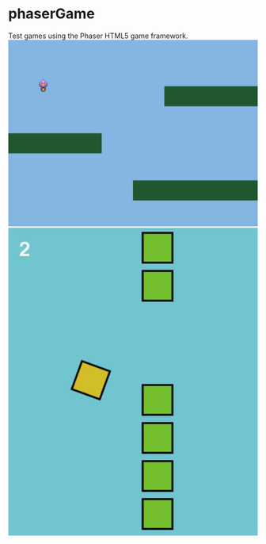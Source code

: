 # phaserGame
Test games using the Phaser HTML5 game framework.
![minimal-example](https://github.com/hchiam/phaserGame/blob/master/Screenshot_minimal-example.png "minimal-example")
![flappyBirdClone](https://github.com/hchiam/phaserGame/blob/master/Screenshot_flappyBirdClone.png "flappy bird clone")